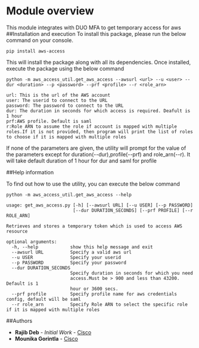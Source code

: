 # Module overview
This module integrates with DUO MFA to get temporary access for aws
##Installation and execution
To install this package, please run the below command on your console.

```
pip install aws-access
```
This will install the package along with all its dependencies.
Once installed, execute the package using the below command

```
python -m aws_access_util.get_aws_access --awsurl <url> --u <user> --dur <duration> --p <password> --prf <profile> --r <role_arn>

url: This is the url of the AWS account
user: The userid to connect to the URL
password: The password to connect to the URL
dur: The duration in seconds for which access is required. Deafult is 1 hour
prf:AWS profile. Default is saml
r:Role ARN to assume the role if account is mapped with multiple roles.If it is not provided, then program will print the list of roles to choose if it is mapped with multiple roles
```
If none of the parameters are given, the utility will prompt for the value 
of the parameters except for duration(--dur),profile(--prf) and role_arn(--r). It will take default duration of 1 hour for dur and saml for profile

##Help information

To find out how to use the utility, you can execute the below command

``` 
python -m aws_access_util.get_aws_access --help

usage: get_aws_access.py [-h] [--awsurl URL] [--u USER] [--p PASSWORD]
                         [--dur DURATION_SECONDS] [--prf PROFILE] [--r ROLE_ARN]

Retrieves and stores a temporary token which is used to access AWS resource

optional arguments:
  -h, --help            show this help message and exit
  --awsurl URL          Specify a valid aws url
  --u USER              Specify your userid
  --p PASSWORD          Specify your password
  --dur DURATION_SECONDS
                        Specify duration in seconds for which you need
                        access.Must be > 900 and less than 43200. Default is 1
                        hour or 3600 secs.
  --prf profile			Specify profile name for aws credentials config, default will be saml
  --r role_arn			Specify Role ARN to select the specific role if it is mapped with multiple roles
```

##Authors

* **Rajib Deb** - *Initial Work* - [Cisco](rajdeb@cisco.com)
* **Mounika Gorintla** - [Cisco](mgorintl@cisco.com)
